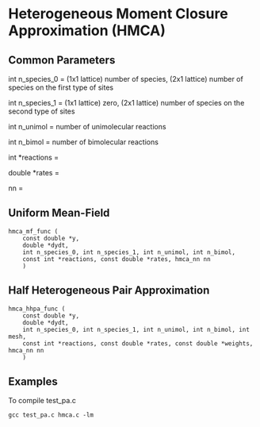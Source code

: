 # Heterogeneous Moment Closure Approximation (HMCA)

## Common Parameters

int n_species_0 = (1x1 lattice) number of species, (2x1 lattice) number of species on the first type of sites

int n_species_1 = (1x1 lattice) zero, (2x1 lattice) number of species on the second type of sites

int n_unimol = number of unimolecular reactions

int n_bimol = number of bimolecular reactions

int *reactions = 

double *rates =

nn =

## Uniform Mean-Field

    hmca_mf_func (
        const double *y,
        double *dydt,
        int n_species_0, int n_species_1, int n_unimol, int n_bimol,
        const int *reactions, const double *rates, hmca_nn nn
        )

## Half Heterogeneous Pair Approximation

    hmca_hhpa_func (
        const double *y,
        double *dydt,
        int n_species_0, int n_species_1, int n_unimol, int n_bimol, int mesh,
        const int *reactions, const double *rates, const double *weights, hmca_nn nn
        )

## Examples

To compile test_pa.c

    gcc test_pa.c hmca.c -lm
